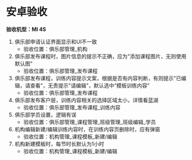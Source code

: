 # 安卓验收
**验收机型：MI 4S**  
1. 俱乐部申请认证界面显示和UI不一致
	- 验收位置：俱乐部管理_机构
2. 俱乐部发布课程时，图片信息的提示不正确，应为"添加课程图片，无则使用默认图"
	- 验收位置：俱乐部管理_发布课程
3. 俱乐部发布课程，训练内容提示文案，根据是否有内容判断，有则提示"已编辑，请查看"，无责提示"请编辑"，默认选中“模板训练内容”
	- 验收位置：俱乐部管理_发布课程
4. 俱乐部发布客户层，训练内容相关的选择区域太小，详情看蓝湖
	- 验收位置：俱乐部管理_发布课程_训练内容
5. 俱乐部学员设置，逻辑有误
	- 验收位置：俱乐部管理_课程管理_班级管理_班级编辑_学员
5. 机构编辑新建/编辑训练内容时，在训练内容页删除时，应有弹窗
	- 验收位置：机构管理_课程模板_新建/编辑
6. 机构新建模板时，每节时长默认为1小时
	- 验收位置：机构管理_课程模板_新建/编辑

